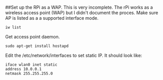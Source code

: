 ##Set up the RPi as a WAP.
This is very incomplete.  The rPi works as a wireless access point (WAP) but I didn't document the proces.
Make sure AP is listed as a a supported interface mode.
```shell
iw list
```
Get access point daemon.

```shell
sudo apt-get install hostapd
```
Edit the /etc/network/interfaces to set static IP.  It should look like:
```shell
iface wlan0 inet static
address 10.0.0.1
netmask 255.255.255.0
```
